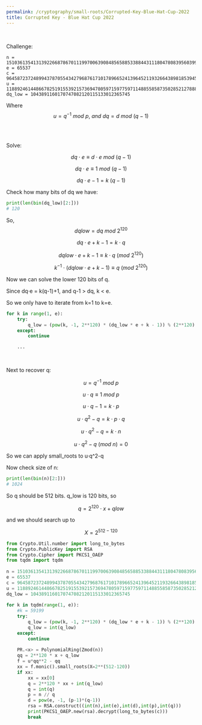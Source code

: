 ```yaml
---
permalink: /cryptography/small-roots/Corrupted-Key-Blue-Hat-Cup-2022
title: Corrupted Key - Blue Hat Cup 2022
---
```


<br>


Challenge:

```
n = 151036135413139226687867011199700639084856588533884431118047808395603993635242690166659649156476428533386350427603713487259266502837260466348398817558768025404903682189934563578605367223796247470920497617904900418615352839562681665973088711089128789315193951623751145385357347144960284983398745189236464272961
e = 65537
c = 96458723724899437870554342796876171017896652413964521193266438981853945238446913579867464909353925601873532290626111170073532116639383463734148270579305067733147411306325252107181823453497914478588342362177625026365513002442585949837516090367171824895036711246039928723021679235071368954348296729327873680822
u = 11889246144866782519155392157369478059715977597114885585873502852127888907191116911762955888968046505980125449346852147369649024143226438553109462231463320
dq_low = 1043891160170747082120115133012365745
```

Where $$u = q^{-1}\ mod\ p,\ and\ dq = d\ mod\ (q-1)$$

<br><br>

Solve:

$$dq \cdot e \equiv d \cdot e\ mod\ (q-1)$$

$$dq \cdot e \equiv 1\ mod\ (q-1)$$

$$dq \cdot e - 1 = k\ (q-1)$$

Check how many bits of dq we have:

```python
print(len(bin(dq_low)[2:]))
# 120
```

So, $$dqlow = dq\ mod\ 2^{120} $$

$$dq \cdot e + k - 1 = k \cdot q$$

$$dqlow \cdot e + k - 1 \equiv k \cdot q\ (mod\ 2^{120})$$

$$k^{-1} \cdot  (dqlow \cdot e + k - 1) \equiv q\ (mod\ 2^{120})$$

Now we can solve the lower 120 bits of q. 

Since dq·e = k(q-1)+1, and q-1 > dq, k < e.

So we only have to iterate from k=1 to k=e.

```python
for k in range(1, e):
	try:
		q_low = (pow(k, -1, 2**120) * (dq_low * e + k - 1)) % (2**120)
	except:
		continue

	...
```

<br>

Next to recover q:

$$u = q^{-1}\ mod\ p$$

$$u \cdot q \equiv 1\ mod\ p$$

$$u \cdot q - 1 = k\cdot p$$

$$u \cdot q^2 - q = k\cdot p \cdot q$$

$$u \cdot q^2 - q = k\cdot n$$

$$u \cdot q^2 - q\ (mod\ n) = 0$$

So we can apply small_roots to u·q^2-q  

Now check size of n:

```python
print(len(bin(n)[2:]))
# 1024
```
So q should be 512 bits. q_low is 120 bits, so 

$$q = 2^{120} \cdot x + qlow$$

and we should search up to 

$$X = 2^{512 - 120}$$



```python
from Crypto.Util.number import long_to_bytes 
from Crypto.PublicKey import RSA  
from Crypto.Cipher import PKCS1_OAEP  
from tqdm import tqdm  
  
n = 151036135413139226687867011199700639084856588533884431118047808395603993635242690166659649156476428533386350427603713487259266502837260466348398817558768025404903682189934563578605367223796247470920497617904900418615352839562681665973088711089128789315193951623751145385357347144960284983398745189236464272961  
e = 65537  
c = 96458723724899437870554342796876171017896652413964521193266438981853945238446913579867464909353925601873532290626111170073532116639383463734148270579305067733147411306325252107181823453497914478588342362177625026365513002442585949837516090367171824895036711246039928723021679235071368954348296729327873680822  
u = 11889246144866782519155392157369478059715977597114885585873502852127888907191116911762955888968046505980125449346852147369649024143226438553109462231463320  
dq_low = 1043891160170747082120115133012365745  
  
for k in tqdm(range(1, e)):  
    #k = 59199  
    try:  
        q_low = (pow(k, -1, 2**120) * (dq_low * e + k - 1)) % (2**120)  
        q_low = int(q_low)  
    except:  
        continue  
  
    PR.<x> = PolynomialRing(Zmod(n))  
    qq = 2**120 * x + q_low  
    f = u*qq**2 - qq  
    xx = f.monic().small_roots(X=2**(512-120))  
    if xx:  
        xx = xx[0]  
        q = 2**120 * xx + int(q_low)  
        q = int(q)  
        p = n // q  
        d = pow(e, -1, (p-1)*(q-1))  
        rsa = RSA.construct((int(n),int(e),int(d),int(p),int(q)))  
        print(PKCS1_OAEP.new(rsa).decrypt(long_to_bytes(c)))  
        break
```
